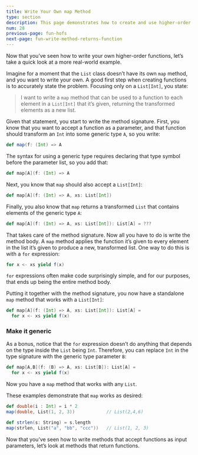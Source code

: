 ```yaml
---
title: Write Your Own map Method
type: section
description: This page demonstrates how to create and use higher-order functions in Scala.
num: 28
previous-page: fun-hofs
next-page: fun-write-method-returns-function
---
```



Now that you’ve seen how to write your own higher-order functions, let’s take a quick look at a more real-world example.

Imagine for a moment that the `List` class doesn’t have its own `map` method, and you want to write your own. A good first step when creating functions is to accurately state the problem. Focusing only on a `List[Int]`, you state:

>I want to write a `map` method that can be used to a function to each element in a `List[Int]` that it’s given, returning the transformed elements as a new list.

Given that statement, you start to write the method signature. First, you know that you want to accept a function as a parameter, and that function should transform an `Int` into some generic type `A`, so you write:

```scala
def map(f: (Int) => A
```

The syntax for using a generic type requires declaring that type symbol before the parameter list, so you add that:

```scala
def map[A](f: (Int) => A
```

Next, you know that `map` should also accept a `List[Int]`:

```scala
def map[A](f: (Int) => A, xs: List[Int])
```

Finally, you also know that `map` returns a transformed `List` that contains elements of the generic type `A`:

```scala
def map[A](f: (Int) => A, xs: List[Int]): List[A] = ???
```

That takes care of the method signature. Now all you have to do is write the method body. A `map` method applies the function it’s given to every element in the list it’s given to produce a new, transformed list. One way to do this is with a `for` expression:

```scala
for x <- xs yield f(x)
```

`for` expressions often make code surprisingly simple, and for our purposes, that ends up being the entire method body.

Putting it together with the method signature, you now have a standalone `map` method that works with a `List[Int]`:

```scala
def map[A](f: (Int) => A, xs: List[Int]): List[A] =
  for x <- xs yield f(x)
```


### Make it generic

As a bonus, notice that the `for` expression doesn’t do anything that depends on the type inside the `List` being `Int`. Therefore, you can replace `Int` in the type signature with the generic type parameter `B`:

```scala
def map[A,B](f: (B) => A, xs: List[B]): List[A] =
  for x <- xs yield f(x)
```

Now you have a `map` method that works with any `List`.

These examples demonstrate that `map` works as desired:

```scala
def double(i : Int) = i * 2
map(double, List(1, 2, 3))            // List(2,4,6)

def strlen(s: String) = s.length
map(strlen, List("a", "bb", "ccc"))   // List(1, 2, 3)
```

Now that you’ve seen how to write methods that accept functions as input parameters, let’s look at methods that return functions.


